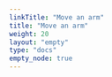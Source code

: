 ```yaml
---
linkTitle: "Move an arm"
title: "Move an arm"
weight: 20
layout: "empty"
type: "docs"
empty_node: true
---
```

